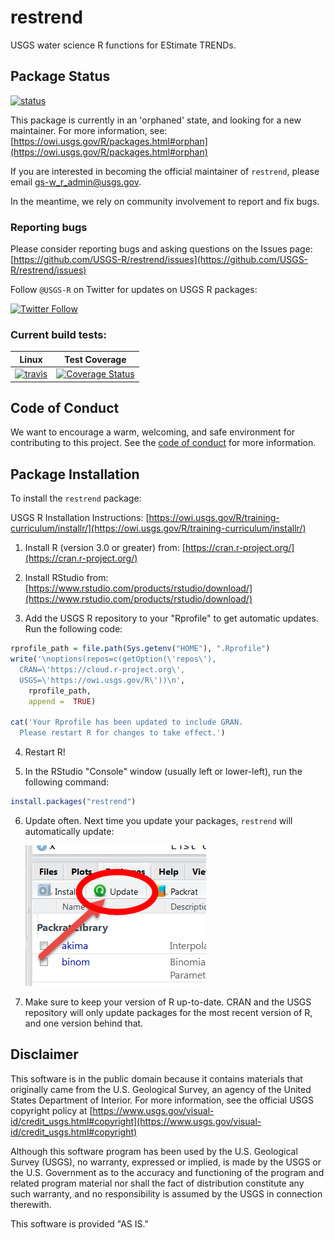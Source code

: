 restrend
========

USGS water science R functions for EStimate TRENDs.

## Package Status
[![status](https://img.shields.io/badge/USGS-Orphan-red.svg)](https://owi.usgs.gov/R/packages.html#orphan)

This package is currently in an 'orphaned' state, and
looking for a new maintainer. For more information, see:
[https://owi.usgs.gov/R/packages.html#orphan](https://owi.usgs.gov/R/packages.html#orphan)

If you are interested in becoming the official maintainer of `restrend`, please email gs-w_r_admin@usgs.gov.

In the meantime, we rely on community involvement to report and fix bugs.

### Reporting bugs

Please consider reporting bugs and asking questions on the Issues page:
[https://github.com/USGS-R/restrend/issues](https://github.com/USGS-R/restrend/issues)

Follow `@USGS-R` on Twitter for updates on USGS R packages:

[![Twitter Follow](https://img.shields.io/twitter/follow/USGS-R.svg?style=social&label=Follow)](https://twitter.com/USGS_R)


### Current build tests:

|Linux|Test Coverage|
|----------|------------|
| [![travis](https://travis-ci.org/USGS-R/restrend.svg?branch=master)](https://travis-ci.org/USGS-R/restrend)|[![Coverage Status](https://coveralls.io/repos/github/USGS-R/restrend/badge.svg?branch=master)](https://coveralls.io/github/USGS-R/restrend?branch=master)|

## Code of Conduct

We want to encourage a warm, welcoming, and safe environment for contributing to this project. See the [code of conduct](https://github.com/USGS-R/restrend/blob/master/CONDUCT.md) for more information.

## Package Installation
To install the `restrend` package:

USGS R Installation Instructions: [https://owi.usgs.gov/R/training-curriculum/installr/](https://owi.usgs.gov/R/training-curriculum/installr/)

1. Install R (version 3.0 or greater) from: [https://cran.r-project.org/](https://cran.r-project.org/)

2. Install RStudio from: [https://www.rstudio.com/products/rstudio/download/](https://www.rstudio.com/products/rstudio/download/)

3. Add the USGS R repository to your "Rprofile" to get automatic updates. Run the following code:
  
  ```r
  rprofile_path = file.path(Sys.getenv("HOME"), ".Rprofile")
  write('\noptions(repos=c(getOption(\'repos\'),
    CRAN=\'https://cloud.r-project.org\',
    USGS=\'https://owi.usgs.gov/R\'))\n',
      rprofile_path, 
      append =  TRUE)

  cat('Your Rprofile has been updated to include GRAN.
    Please restart R for changes to take effect.')
  ```

4. Restart R!

5. In the RStudio "Console" window (usually left or lower-left), run the following command:

  ```r
  install.packages("restrend")
  ```
  

6. Update often. Next time you update your packages, `restrend` will automatically update:

   ![update](images/update.png)

7. Make sure to keep your version of R up-to-date. CRAN and the USGS repository will only update packages for the most recent version of R, and one version behind that.


## Disclaimer

This software is in the public domain because it contains materials that originally came from the U.S. Geological Survey, an agency of the United States Department of Interior. For more information, see the official USGS copyright policy at [https://www.usgs.gov/visual-id/credit_usgs.html#copyright](https://www.usgs.gov/visual-id/credit_usgs.html#copyright)

Although this software program has been used by the U.S. Geological Survey (USGS), no warranty, expressed or implied, is made by the USGS or the U.S. Government as to the accuracy and functioning of the program and related program material nor shall the fact of distribution constitute any such warranty, and no responsibility is assumed by the USGS in connection therewith.

This software is provided "AS IS."


